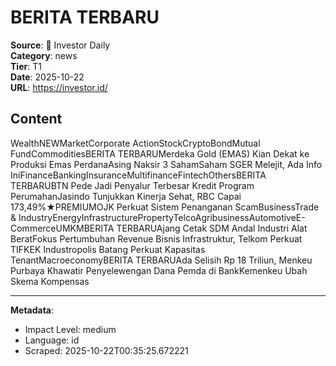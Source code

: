 # BERITA TERBARU

**Source**: 📰 Investor Daily  
**Category**: news  
**Tier**: T1  
**Date**: 2025-10-22  
**URL**: https://investor.id/

## Content

WealthNEWMarketCorporate ActionStockCryptoBondMutual FundCommoditiesBERITA TERBARUMerdeka Gold (EMAS) Kian Dekat ke Produksi Emas PerdanaAsing Naksir 3 SahamSaham SGER Melejit, Ada Info IniFinanceBankingInsuranceMultifinanceFintechOthersBERITA TERBARUBTN Pede Jadi Penyalur Terbesar Kredit Program PerumahanJasindo Tunjukkan Kinerja Sehat, RBC Capai 173,49%★PREMIUMOJK Perkuat Sistem Penanganan ScamBusinessTrade & IndustryEnergyInfrastructurePropertyTelcoAgribusinessAutomotiveE-CommerceUMKMBERITA TERBARUAjang Cetak SDM Andal Industri Alat BeratFokus Pertumbuhan Revenue Bisnis Infrastruktur, Telkom Perkuat TIFKEK Industropolis Batang Perkuat Kapasitas TenantMacroeconomyBERITA TERBARUAda Selisih Rp 18 Triliun, Menkeu Purbaya Khawatir Penyelewengan Dana Pemda di BankKemenkeu Ubah Skema Kompensas

---

**Metadata**:
- Impact Level: medium
- Language: id
- Scraped: 2025-10-22T00:35:25.672221
